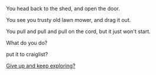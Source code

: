 You head back to the shed, and open the door.

You see you trusty old lawn mower, and drag it out.

You pull and pull and pull on the cord, but it just won't start.

What do you do?

put it to craiglist?

[Give up and keep exploring?](../explore-outside/explore-outside.md)